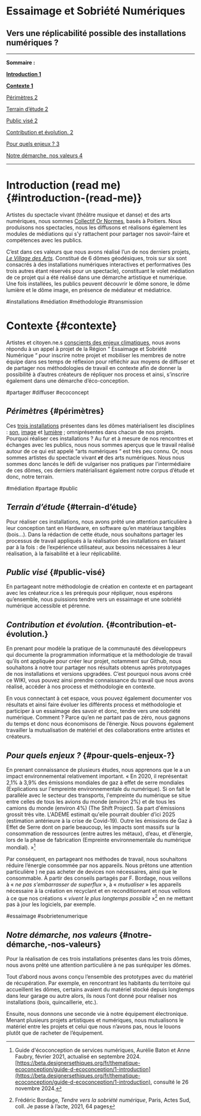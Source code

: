 # Essaimage et Sobriété Numériques

## Vers une réplicabilité possible des installations numériques ?

---

**Sommaire :**

[**Introduction	1**](#introduction-\(read-me\))

[**Contexte	1**](#contexte)

[Périmètres	2](#périmètres)

[Terrain d’étude	2](#terrain-d’étude)

[Public visé	2](#public-visé)

[Contribution et évolution.	2](#contribution-et-évolution.)

[Pour quels enjeux ?	3](#pour-quels-enjeux-?)

[Notre démarche, nos valeurs	4](#notre-démarche,-nos-valeurs)

---

# **Introduction (read me)** {#introduction-(read-me)}

Artistes du spectacle vivant (théâtre musique et danse) et des arts numériques, nous sommes [Collectif Or Normes](https://collectifornormes.fr/spectaclescollectifornormes/), basés à Poitiers. Nous produisons nos spectacles, nous les diffusons et réalisons également les modules de médiations qui s’y rattachent pour partager nos savoir-faire et compétences avec les publics. 

C’est dans ces valeurs que nous avons réalisé l’un de nos derniers projets, [*Le Village des Arts*](https://collectifornormes.fr/VillagedesArts/). Constitué de 6 dômes géodésiques, trois sur six sont consacrés à des installations numériques interactives et performatives (les trois autres étant réservés pour un spectacle), constituant le volet médiation de ce projet qui a été réalisé dans une démarche artistique et numérique. Une fois installées, les publics peuvent découvrir le dôme sonore, le dôme lumière et le dôme image, en présence de médiateur et médiatrice. 

\#installations \#médiation \#méthodologie \#transmission 

# **Contexte**  {#contexte}

Artistes et citoyen.ne.s [conscients des enjeux climatiques](#pour-quels-enjeux-?), nous avons répondu à un appel à projet de la Région “ Essaimage et Sobriété Numérique “ pour inscrire notre projet et mobiliser les membres de notre équipe dans ses temps de réflexion pour réfléchir aux moyens de diffuser et de partager nos méthodologies de travail en contexte afin de donner la possibilité à d’autres créateurs de répliquer nos process et ainsi, s’inscrire également dans une démarche d’éco-conception. 

\#partager \#diffuser \#ecoconcept 

## ***Périmètres*** {#périmètres}

Ces [trois installations](https://collectifornormes.fr/VillagedesArts/installations) présentes dans les dômes matérialisent les disciplines : [son](Dome-sonore), [image](Dome-kaleidoscope) et [lumière](Dome-lumineux) ; omniprésentes dans chacun de nos projets. Pourquoi réaliser ces installations ? Au fur et à mesure de nos rencontres et échanges avec les publics, nous nous sommes aperçus que le travail réalisé autour de ce qui est appelé “arts numériques “ est très peu connu. Or, nous sommes artistes du spectacle vivant ***et*** des arts numériques. Nous nous sommes donc lancés le défi de vulgariser nos pratiques par l'intermédiaire de ces dômes, ces derniers matérialisant également notre corpus d’étude et donc, notre terrain.  

\#médiation \#partage \#public  

##  ***Terrain d’étude***  {#terrain-d’étude}

Pour réaliser ces installations, nous avons prêté une attention particulière à leur conception tant en Hardware, en software qu’en matériaux tangibles (bois…). Dans la rédaction de cette étude, nous souhaitons partager les processus de travail appliqués à la réalisation des installations en faisant par à la fois : de l’expérience utilisateur, aux besoins nécessaires à leur réalisation, à la faisabilité et à leur réplicabilité.

## ***Public visé***  {#public-visé}

En partageant notre méthodologie de création en contexte et en partageant avec les créateur.rice.s les prérequis pour répliquer, nous espérons qu’ensemble, nous puissions tendre vers un essaimage et une sobriété numérique accessible et pérenne.

## ***Contribution et évolution.*** {#contribution-et-évolution.}

En prenant pour modèle la pratique de la communauté des développeurs qui documente la programmation informatique et la méthodologie de travail qu’ils ont appliquée pour créer leur projet, notamment sur Github, nous souhaitons à notre tour partager nos résultats obtenus après prototypages de nos installations et versions upgradées. C’est pourquoi nous avons créé ce WIKI, vous pouvez ainsi prendre connaissance du travail que nous avons réalisé, accéder à nos process et méthodologie en contexte. 

En vous connectant à cet espace, vous pouvez également documenter vos résultats et ainsi faire évoluer les différents process et méthodologie et participer à un essaimage des savoir et donc, tendre vers une sobriété numérique. Comment ? Parce qu’en ne partant pas de zéro, nous gagnons du temps et donc nous économisons de l’énergie. Nous pouvons également travailler la mutualisation de matériel et des collaborations entre artistes et créateurs. 

## ***Pour quels enjeux ?***   {#pour-quels-enjeux-?}

En prenant connaissance de plusieurs études, nous apprenons que le a un impact environnemental relativement important. « En 2020, il représentait 2,1% à 3,9% des émissions mondiales de gaz à effet de serre mondiales (Explications sur l'empreinte environnementale du numérique). Si on fait le parallèle avec le secteur des transports, l'empreinte du numérique se situe entre celles de tous les avions du monde (environ 2%) et de tous les camions du monde (environ 4%) (The Shift Project). Sa part d'émissions grossit très vite. L'ADEME estimait qu'elle pourrait doubler d’ici 2025 (estimation antérieure à la crise de Covid-19). Outre les émissions de Gaz à Effet de Serre dont on parle beaucoup, les impacts sont massifs sur la consommation de ressources (entre autres les métaux), d’eau, et d’énergie, lors de la phase de fabrication (Empreinte environnementale du numérique mondial). »[^1] 

Par conséquent, en partageant nos méthodes de travail, nous souhaitons réduire l’énergie consommée par nos appareils. Nous prêtons une attention particulière ) ne pas acheter de devices non nécessaires, ainsi que le consommable. À partir des conseils partagés par F. Bordage, nous veillons à « *ne pas s’embarrasser de superflux*  », à « *mutualiser* » les appareils nécessaire à la création en recyclant et en reconditionnant et nous veillons à ce que nos créations « *vivent le plus longtemps possible* »[^2] en ne mettant pas à jour les logiciels, par exemple.

\#essaimage \#sobrietenumerique 

## ***Notre démarche, nos valeurs*** {#notre-démarche,-nos-valeurs}

Pour la réalisation de ces trois installations présentes dans les trois dômes, nous avons prêté une attention particulière à ne pas suréquiper les dômes. 

Tout d’abord nous avons conçu l’ensemble des prototypes avec du matériel de récupération.  Par exemple, en rencontrant les habitants du territoire qui accueillent les dômes, certains avaient du matériel stocké depuis longtemps dans leur garage ou autre alors, ils nous l’ont donné pour réaliser nos installations (bois, quincaillerie, etc.).

Ensuite, nous donnons une seconde vie à notre équipement électronique.  Menant plusieurs projets artistiques et numériques, nous mutualisons le matériel entre les projets et celui que nous n’avons pas, nous le louons plutôt que de racheter de l’équipement.

[^1]:  Guide d'écoconception de services numériques, Aurélie Baton et Anne Faubry, février 2021, actualisé en septembre 2024\. [https://beta.designersethiques.org/fr/thematique-ecoconception/guide-d-ecoconception/1-introduction](https://beta.designersethiques.org/fr/thematique-ecoconception/guide-d-ecoconception/1-introduction), consulté le 26 novembre 2024\. 

[^2]:  Frédéric Bordage, *Tendre vers la sobriété numérique*, Paris, Actes Sud, coll. Je passe à l’acte, 2021, 64 pages
